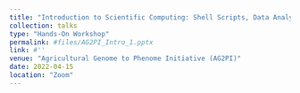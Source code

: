 ```yaml
---
title: "Introduction to Scientific Computing: Shell Scripts, Data Analysis, & Machine Learning"
collection: talks
type: "Hands-On Workshop"
permalink: #files/AG2PI_Intro_1.pptx
link: #''
venue: "Agricultural Genome to Phenome Initiative (AG2PI)"
date: 2022-04-15
location: "Zoom"
---
```

